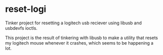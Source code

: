 # reset-logi
Tinker project for resetting a logitech usb reciever using libusb and usbdevfs ioctls. 

This project is the result of tinkering with libusb to make a utility that resets my logitech mouse whenever it crashes, which seems to be happening a lot.
